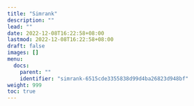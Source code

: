 ```yaml
---
title: "Simrank"
description: ""
lead: ""
date: 2022-12-08T16:22:58+08:00
lastmod: 2022-12-08T16:22:58+08:00
draft: false
images: []
menu:
  docs:
    parent: ""
    identifier: "simrank-6515cde3355838d99d4ba26823d948bf"
weight: 999
toc: true
---
```

